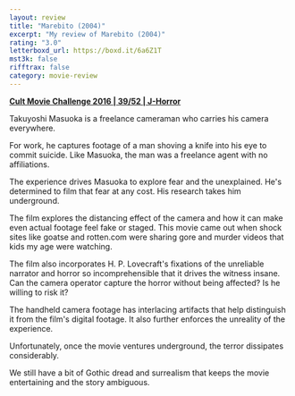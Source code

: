 ```yaml
---
layout: review
title: "Marebito (2004)"
excerpt: "My review of Marebito (2004)"
rating: "3.0"
letterboxd_url: https://boxd.it/6a6Z1T
mst3k: false
rifftrax: false
category: movie-review
---
```


<b><a href="https://boxd.it/q7ygw" target="_blank" rel="noopener">Cult Movie Challenge 2016 | 39/52 | J-Horror</a></b>

Takuyoshi Masuoka is a freelance cameraman who carries his camera everywhere.

For work, he captures footage of a man shoving a knife into his eye to commit suicide. Like Masuoka, the man was a freelance agent with no affiliations.

The experience drives Masuoka to explore fear and the unexplained. He's determined to film that fear at any cost. His research takes him underground.

The film explores the distancing effect of the camera and how it can make even actual footage feel fake or staged. This movie came out when shock sites like goatse and rotten.com were sharing gore and murder videos that kids my age were watching.

The film also incorporates H. P. Lovecraft's fixations of the unreliable narrator and horror so incomprehensible that it drives the witness insane. Can the camera operator capture the horror without being affected? Is he willing to risk it?

The handheld camera footage has interlacing artifacts that help distinguish it from the film's digital footage. It also further enforces the unreality of the experience.

Unfortunately, once the movie ventures underground, the terror dissipates considerably.

We still have a bit of Gothic dread and surrealism that keeps the movie entertaining and the story ambiguous.
